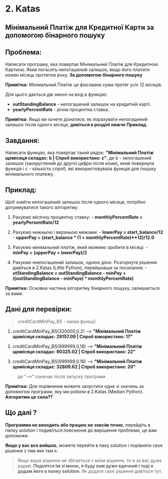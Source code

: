 # 2. Katas

## Мінімальний Платіж для Кредитної Карти за допомогою бінарного пошуку  

## Проблема:

Написати програму, яка повертає Мінімальний Платіж для Кредитною Карткою. Який погасить непогашений залишок, якщо його платити кожен місяць протягом року. __За допомогою бінарного пошуку__

__Примітка:__ Мінімальний Платіж це фіксована сума протяг усіх 12 місяців.

Для цього дається дві змінні на вхід в функцію:

 - __outStandingBalance__ - непогашений залишок на кредитній карті.
 - __yearlyPercentRate__ - річна процентна ставка.

__Примітка:__ Якщо ви хочете дізнатися, як порахувати непогашений залишок після одного місяця, __дивіться в розділі нижче Приклад.__

## Завдання:

Написати функцію, яка повертає такий рядок: __"Мінімальний Платіж щомісяця складає: b | Спроб використано: c"__, де b - непогашений залишок (заокруглений до другої цифри після коми), який повернула функція і c - кількість спроб, які використовувала функція для пошуку мінімального платежу.

## Приклад:

Щоб знайти непогашений залишок після одного місяця, потрібно дотримуватися такого алгоритму:

  1. Рахуємо місячну процентну ставку:
    - __monthlyPercentRate = yearlyPersentRate/12__
  2. Рахуємо нижньою і верхньою межами:
    - __lowerPay = start_balance/12__
    - __upperPay = (start_balance * (1 + monthlyPercentRate)**12)/12.0__
  3. Рахуємо мінімальний платіж, який можемо зробити в місяці:
    - __minPay = (upperPay + lowerPay)/2__

  4. Рахуємо ннепогашений залишок, одною дією. Розгорнуте рішення дивіться в 2.Katas (Little Python), перейшовши за посилання:
    - __utStandingBalance = outStandingBalance - minPay + ((outStandingBalance - minPaye) * monthlyPercentRate)__

__Примітка:__ Основна частина алгоритму бінарного пошуку, залишається за вами.

## Дані для перевірки:

> creditCardMinPay_BS - назва функції

1. creditCardMinPay_BS(320000,0.2) --> __"Мінімальний Платіж щомісяця складає: 29157.09 | Спроб використано: 17"__

2. creditCardMinPay_BS(999999,0.18) --> __"Мінімальний Платіж щомісяця складає: 90325.02 | Спроб використано: 22"__

3. creditCardMinPay_BS(999999,0.18) --> __"Мінімальний Платіж щомісяця складає: 32809.62 | Спроб використано: 20"__

> де "-->" означає після запуску програми

__Примітка:__ Для порівняння можете запустити одне зі значень за допомогою програми, яку ми робили в 2.Katas (Median Python). __Алгоритми це сила??__

## Що далі ?

__Программа не виходить або працює не зовсім точно__, перейдіть в папку solution і подивіться пояснення до вирішення проблеми, це вам допоможе.

__Якщо у вас все вийшло__, можете перейти в паку solution і порівняти своє рішення з тим яке там є.

> Якщо ваше рішення не збігається з моїм рішення, то я за вас дуже радий. __Поділітся їм зі мною, я буду вам дуже вдячний і тоді я додам його в папку solution__. Як додати своє рішення дивіться тут.
